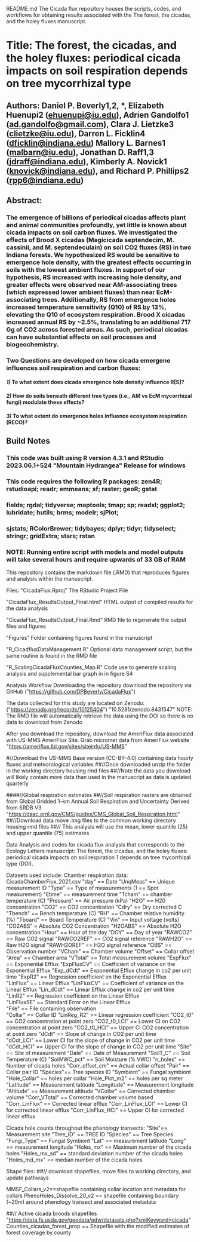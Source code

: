 README.md
The Cicada flux repository houses the scripts, codes, and workflows for obtaining results associated with the The forest, the cicadas, and the holey fluxes manuscript.
# Title: The forest, the cicadas, and the holey fluxes: periodical cicada impacts on soil respiration depends on tree mycorrhizal type 
## Authors: Daniel P. Beverly1,2, *, Elizabeth Huenupi2 (ehuenupi@iu.edu), Adrien Gandolfo1 (ad.gandolfo@gmail.com), Clara J. Lietzke3 (clietzke@iu.edu), Darren L. Ficklin4 (dficklin@indiana.edu) Mallory L. Barnes1 (malbarn@iu.edu), Jonathan D. Raff1,3 (jdraff@indiana.edu), Kimberly A. Novick1 (knovick@indiana.edu), and Richard P. Phillips2 (rpp6@indiana.edu)

## Abstract:
### The emergence of billions of periodical cicadas affects plant and animal communities profoundly, yet little is known about cicada impacts on soil carbon fluxes. We investigated the effects of Brood X cicadas (Magicicada septendecim, M. cassinii, and M. septendeculain) on soil CO2 fluxes (RS) in two Indiana forests. We hypothesized RS would be sensitive to emergence hole density, with the greatest effects occurring in soils with the lowest ambient fluxes. In support of our hypothesis, RS increased with increasing hole density, and greater effects were observed near AM-associating trees (which expressed lower ambient fluxes) than near EcM-associating trees. Additionally, RS from emergence holes increased temperature sensitivity (Q10) of RS by 13%, elevating the Q10 of ecosystem respiration. Brood X cicadas increased annual RS by ~2.5%, translating to an additional 717 Gg of CO2 across forested areas. As such, periodical cicadas can have substantial effects on soil processes and biogeochemistry. 



### Two Questions are developed on how cicada emergene influences soil respiration and carbon fluxes:

#### *__1)__* To what extent does cicada emergence hole density influence R[S]?

#### *__2)__* How do soils beneath different tree types (i.e., AM vs EcM mycorrhizal fungi) modulate these effects?
  
#### *__3)__* To what extent do emergence holes influence ecosystem respiration (RECO)?


## Build Notes
### This code was built using R version 4.3.1 and RStudio 2023.06.1+524 "Mountain Hydrangea" Release for windows
### This code requires the following R packages: zen4R; rstudioapi; readr; emmeans; sf; raster; geoR; gstat
###     fields; rgdal; tidyverse; maptools; tmap; sp; readxl; ggplot2; lubridate; hutils; brms; modelr; sjPlot;
###     sjstats; RColorBrewer; tidybayes; dplyr; tidyr; tidyselect; stringr; gridExtra; stars; rstan
### NOTE: Running entire script with models and model outputs will take several hours and require upwards of 33 GB of RAM


This repository contains the markdown file (.RMD) that reproduces figures and analysis within the manuscript.

Files: "CicadaFlux.Rproj"
The RStudio Project File

"CicadaFlux_ResultsOutput_Final.html" HTML output of compiled results for the data analysis

"CicadaFlux_ResultsOutput_Final.Rmd" RMD file to regenerate the output files and figures

"Figures"
Folder containing figures found in the manuscript

"R_CicadfluxDataManagement.R" Optional data management script, but the same routine is found in the RMD file

"R_ScalingCicadaFluxCounties_Map.R"
Code use to generate scaling analysis and supplemental bar graph in in figure S4

Analysis Workflow Downloading the repository download the repository via GitHub ("https://github.com/DPBeverly/CicadaFlux")

The data collected for this study are located on Zenodo: ("https://zenodo.org/records/10125404") "10.5281/zenodo.8431547" NOTE: The RMD file will automatically retrieve the data using the DOI so there is no data to download from Zenodo

After you download the repository, download the AmeriFlux data associated with US-MMS AmeriFlux Site. Grab micromet data from AmeriFlux website "https://ameriflux.lbl.gov/sites/siteinfo/US-MMS"

#//Download the US-MMS Base version (CC-BY-4.0) containing data hourly fluxes and meteorological variables ##//Once downloaded unzip the folder in the working directory housing rmd files ##//Note the data you download will likely contain more data than used in the manuscript as data is updated quarterly

####//Global respiration estimates ##//Soil respiration rasters are obtained from Global Gridded 1-km Annual Soil Respiration and Uncertainty Derived from SRDB V3 "https://daac.ornl.gov/CMS/guides/CMS_Global_Soil_Respiration.html" ##//Download data move .img files to the common working directory housing rmd files ##// This analysis will use the mean, lower quantile (25) and upper quantile (75) estimates

Data Analysis and codes for cicada flux analysis that corresponds to the Ecology Letters manuscript: The forest, the cicadas, and the holey fluxes: periodical cicada impacts on soil respiration 1 depends on tree mycorrhizal type (DOI).

Datasets used include:
Chamber respiration data: CicadaChamberFlux_2021.csv
"day" == Date
"UnqMeas"  == Unique measurement ID
"Type"  == Type of measurements (1 == Spot measurement)
"Etime"  == measurement time
"Tcham"  == chamber temperature (C)
"Pressure"  == Air pressure (kPa)
"H2O" == H20 concentration 
"CO2" == CO2 concentration
"Cdry" == Dry corrected C 
"Tbench" == Bench temperature (C)
"RH" == Chamber relative humidity (%)
"Tboard" == Board Temperature (C)
"Vin" == Input voltage (volts)
"CO2ABS" = Absolute CO2 Concentration
"H2OABS" == Absolute H2O concentration
"Hour" == Hour of the day
"DOY" == Day of year
"RAWCO2" == Raw CO2 signal
"RAWCO2REF" ==  CO2 signal reference
"RAWH2O" == Raw H2O signal
"RAWH2OREF" == H2O signal reference
"OBS" == Observation number
"VCham" == Chamber volume
"Offset" == Collar offset
"Area" == Chamber area 
"VTotal" == Total measurement volume
"ExpFlux" == Exponential Efflux
"ExpFluxCV"  == Coefficient of variance on the Exponential Efflux
"Exp_dCdt" == Exponential Efflux change in co2 per unit time
"ExpR2" == Regression coefficient on the Exponential Efflux       
"LinFlux" == Linear Efflux
"LinFluxCV" == Coefficient of variance on the Linear Efflux
"Lin_dCdt" == Linear Efflux change in co2 per unit time
"LinR2" == Regression coefficient on the Linear Efflux  
"LinFluxSE" == Standard Error on the Linear Efflux  
"File" == File containing observation            
"Collar" == Collar ID
"LinReg_R2" == Linear regression coefficient 
"CO2_t0" == CO2 concentration at point zero
"CO2_t0_LCI" == Lower CI on CO2 concentration at point zero
"CO2_t0_HCI" == Upper CI CO2 concentration at point zero
"dCdt" == Slope of change in CO2 per unit time         
"dCdt_LCI"  == Lower CI for the slope of change in CO2 per unit time
"dCdt_HCI" == Upper CI for the slope of change in CO2 per unit time
"Site" == Site of measurement 
"Date" == Date of Measurement
"SoilT_C" == Soil Temperature (C)
"SoilVWC_pct" == Soil Moisture (% VWC)
"n_holes" == Number of cicada holes
"Corr_offset_cm" == Actual collar offset
"Pair" == Collar pair ID
"Species"== Tree species ID
"Symbiont" == Fungal symbiont 
"Hole_Collar" == holes per collar
"Hole_Plot_m2" == holes per sq meter 
"Latitude"  == Measurement latitude
"Longitude" == Measurement longitude 
"Altitude"  == Measurement altitude 
"VCollar" == Corrected chamber volume
"Corr_VTotal" ==  Corrected chamber volume based    
"Corr_LinFlux" == Corrected linear efflux
"Corr_LinFlux_LCI" == Lower CI for corrected linear efflux
"Corr_LinFlux_HCI" == Upper CI for corrected linear efflux


Cicada hole counts throughout the phenology transects:
"Site"== Measurement site
"Tree_ID" == TREE ID
"Species" == Tree Species
"Fungi_Type" == Fungal Symbiont
"Lat" == measurement latitude 
"Long" == measurement longitude
"Holes_mx" == Maximum number of the cicada holes
"Holes_mx_sd" == standard deviation number of the cicada holes
"Holes_md_mx" == median number of the cicada holes
 
Shape files: 
##// download shapefiles, move files to working directory, and update pathways


MMSF_Collars_v2==shapefile containing collar location and metadata for collars
PhenoHoles_Dissolve_20_v2 == shapefile containing boundary (~20m) around phenology transect and associated metadata

##// Active cicada broods shapefiles "https://data.fs.usda.gov/geodata/edw/datasets.php?xmlKeyword=cicada" 
Counties_cicadas_forest_prop == Shapeflie with the modified estimates of forest coverage by county
